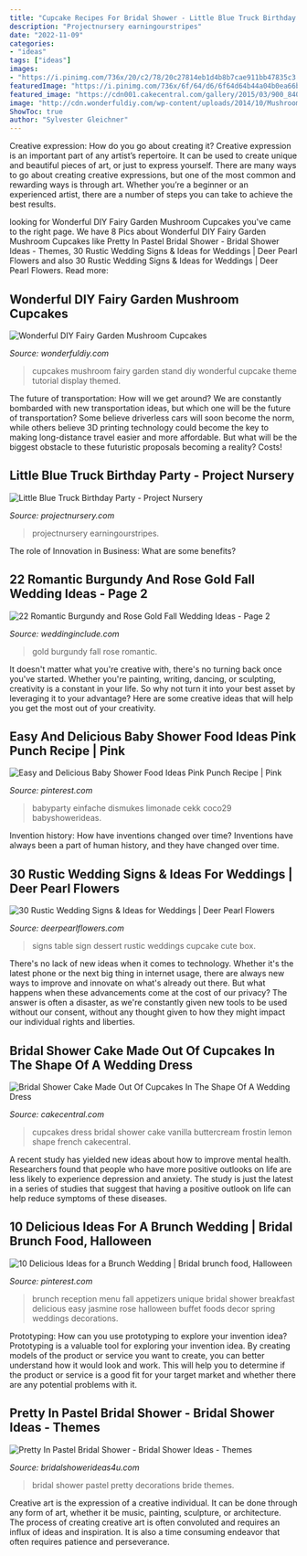 ```yaml
---
title: "Cupcake Recipes For Bridal Shower - Little Blue Truck Birthday Party"
description: "Projectnursery earningourstripes"
date: "2022-11-09"
categories:
- "ideas"
tags: ["ideas"]
images:
- "https://i.pinimg.com/736x/20/c2/78/20c27814eb1d4b8b7cae911bb47835c3.jpg"
featuredImage: "https://i.pinimg.com/736x/6f/64/d6/6f64d64b44a04b0ea66bb5b748025fcb--brunch-wedding-showers-spring-brunch-wedding.jpg"
featured_image: "https://cdn001.cakecentral.com/gallery/2015/03/900_840777Ir5Y_bridal-shower-cake-made-out-of-cupcakes-in-the-shape-of-a-wedding-dress-french-vanilla-and-lemon-cupcakes-with-vanilla-buttercream-frostin.jpg"
image: "http://cdn.wonderfuldiy.com/wp-content/uploads/2014/10/Mushroom-Cupcakes-and-Fairy-Garden-Stand-2.jpg"
ShowToc: true
author: "Sylvester Gleichner"
---
```



Creative expression: How do you go about creating it?
Creative expression is an important part of any artist’s repertoire. It can be used to create unique and beautiful pieces of art, or just to express yourself. There are many ways to go about creating creative expressions, but one of the most common and rewarding ways is through art. Whether you’re a beginner or an experienced artist, there are a number of steps you can take to achieve the best results.

	

		
looking for Wonderful DIY Fairy Garden Mushroom Cupcakes you've came to the right page. We have 8 Pics about Wonderful DIY Fairy Garden Mushroom Cupcakes like Pretty In Pastel Bridal Shower - Bridal Shower Ideas - Themes, 30 Rustic Wedding Signs &amp; Ideas for Weddings | Deer Pearl Flowers and also 30 Rustic Wedding Signs &amp; Ideas for Weddings | Deer Pearl Flowers. Read more:
		
    
## Wonderful DIY Fairy Garden Mushroom Cupcakes

<img loading=lazy src="http://cdn.wonderfuldiy.com/wp-content/uploads/2014/10/Mushroom-Cupcakes-and-Fairy-Garden-Stand-2.jpg" onerror="this.onerror=null;this.src='https://tse3.mm.bing.net/th?id=OIP.MSOv1ey5_8UeLVXPWD21oAAAAA&amp;pid=15.1';" alt="Wonderful DIY Fairy Garden Mushroom Cupcakes">

_Source: wonderfuldiy.com_

>cupcakes mushroom fairy garden stand diy wonderful cupcake theme tutorial display themed. 

	

The future of transportation: How will we get around?
We are constantly bombarded with new transportation ideas, but which one will be the future of transportation? Some believe driverless cars will soon become the norm, while others believe 3D printing technology could become the key to making long-distance travel easier and more affordable. But what will be the biggest obstacle to these futuristic proposals becoming a reality? Costs!

    
## Little Blue Truck Birthday Party - Project Nursery

<img loading=lazy src="https://projectnursery.com/wp-content/uploads/2013/04/littlebluetruckpartytable.jpg" onerror="this.onerror=null;this.src='https://tse1.mm.bing.net/th?id=OIP.JLuDHHMc6abKt3jU2GKv4QHaKC&amp;pid=15.1';" alt="Little Blue Truck Birthday Party - Project Nursery">

_Source: projectnursery.com_

>projectnursery earningourstripes. 

	

The role of Innovation in Business: What are some benefits?
 

    
## 22 Romantic Burgundy And Rose Gold Fall Wedding Ideas - Page 2

<img loading=lazy src="https://www.weddinginclude.com/wp-content/uploads/2017/07/Gold-and-burgundy-for-Fall.jpg" onerror="this.onerror=null;this.src='https://tse1.mm.bing.net/th?id=OIP.M36eUpMmJljwiVTGLcLvhgHaLH&amp;pid=15.1';" alt="22 Romantic Burgundy and Rose Gold Fall Wedding Ideas - Page 2">

_Source: weddinginclude.com_

>gold burgundy fall rose romantic. 

	

It doesn't matter what you're creative with, there's no turning back once you've started. Whether you're painting, writing, dancing, or sculpting, creativity is a constant in your life. So why not turn it into your best asset by leveraging it to your advantage? Here are some creative ideas that will help you get the most out of your creativity.

    
## Easy And Delicious Baby Shower Food Ideas Pink Punch Recipe | Pink

<img loading=lazy src="https://i.pinimg.com/736x/20/c2/78/20c27814eb1d4b8b7cae911bb47835c3.jpg" onerror="this.onerror=null;this.src='https://tse4.mm.bing.net/th?id=OIP.fQ9tye0ADcew8_BNksU1WgHaJ4&amp;pid=15.1';" alt="Easy and Delicious Baby Shower Food Ideas Pink Punch Recipe | Pink">

_Source: pinterest.com_

>babyparty einfache dismukes limonade cekk coco29 babyshowerideas. 

	

Invention history: How have inventions changed over time?
Inventions have always been a part of human history, and they have changed over time.

    
## 30 Rustic Wedding Signs &amp; Ideas For Weddings | Deer Pearl Flowers

<img loading=lazy src="http://www.deerpearlflowers.com/wp-content/uploads/2016/05/dessert-table-sign.jpg" onerror="this.onerror=null;this.src='https://tse2.mm.bing.net/th?id=OIP.uv3Qqf6cX23SUYp-y84TzAHaLF&amp;pid=15.1';" alt="30 Rustic Wedding Signs &amp; Ideas for Weddings | Deer Pearl Flowers">

_Source: deerpearlflowers.com_

>signs table sign dessert rustic weddings cupcake cute box. 

	

There's no lack of new ideas when it comes to technology. Whether it's the latest phone or the next big thing in internet usage, there are always new ways to improve and innovate on what's already out there. But what happens when these advancements come at the cost of our privacy? The answer is often a disaster, as we're constantly given new tools to be used without our consent, without any thought given to how they might impact our individual rights and liberties.

    
## Bridal Shower Cake Made Out Of Cupcakes In The Shape Of A Wedding Dress

<img loading=lazy src="https://cdn001.cakecentral.com/gallery/2015/03/900_840777Ir5Y_bridal-shower-cake-made-out-of-cupcakes-in-the-shape-of-a-wedding-dress-french-vanilla-and-lemon-cupcakes-with-vanilla-buttercream-frostin.jpg" onerror="this.onerror=null;this.src='https://tse3.mm.bing.net/th?id=OIP.GJvS4rK0n17k4zQcc77aqQHaJ4&amp;pid=15.1';" alt="Bridal Shower Cake Made Out Of Cupcakes In The Shape Of A Wedding Dress">

_Source: cakecentral.com_

>cupcakes dress bridal shower cake vanilla buttercream frostin lemon shape french cakecentral. 

	

A recent study has yielded new ideas about how to improve mental health. Researchers found that people who have more positive outlooks on life are less likely to experience depression and anxiety. The study is just the latest in a series of studies that suggest that having a positive outlook on life can help reduce symptoms of these diseases.

    
## 10 Delicious Ideas For A Brunch Wedding | Bridal Brunch Food, Halloween

<img loading=lazy src="https://i.pinimg.com/736x/6f/64/d6/6f64d64b44a04b0ea66bb5b748025fcb--brunch-wedding-showers-spring-brunch-wedding.jpg" onerror="this.onerror=null;this.src='https://tse2.mm.bing.net/th?id=OIP.GDSukNmiQq_y0ivdP0Rx0wHaLH&amp;pid=15.1';" alt="10 Delicious Ideas for a Brunch Wedding | Bridal brunch food, Halloween">

_Source: pinterest.com_

>brunch reception menu fall appetizers unique bridal shower breakfast delicious easy jasmine rose halloween buffet foods decor spring weddings decorations. 

	

Prototyping: How can you use prototyping to explore your invention idea?
Prototyping is a valuable tool for exploring your invention idea. By creating models of the product or service you want to create, you can better understand how it would look and work. This will help you to determine if the product or service is a good fit for your target market and whether there are any potential problems with it.

    
## Pretty In Pastel Bridal Shower - Bridal Shower Ideas - Themes

<img loading=lazy src="http://www.bridalshowerideas4u.com/wp-content/uploads/2016/11/Pretty-In-Pastel-Bridal-Shower-Cupcakes.jpeg" onerror="this.onerror=null;this.src='https://tse1.mm.bing.net/th?id=OIP.QiVghHcUKI9eU4kKPU0NCAHaJ4&amp;pid=15.1';" alt="Pretty In Pastel Bridal Shower - Bridal Shower Ideas - Themes">

_Source: bridalshowerideas4u.com_

>bridal shower pastel pretty decorations bride themes. 

	

Creative art is the expression of a creative individual. It can be done through any form of art, whether it be music, painting, sculpture, or architecture. The process of creating creative art is often convoluted and requires an influx of ideas and inspiration. It is also a time consuming endeavor that often requires patience and perseverance.

